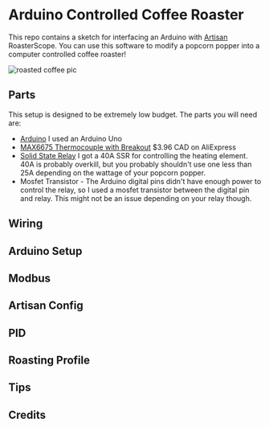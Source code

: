 # Arduino Controlled Coffee Roaster

This repo contains a sketch for interfacing an
Arduino with [Artisan](https://github.com/artisan-roaster-scope/artisan) RoasterScope. You can use this software to modify a popcorn popper into a computer controlled coffee roaster!

![roasted coffee pic](images/20170324_152822.jpg)



## Parts
This setup is designed to be extremely low budget. The parts you will need are:

- [Arduino](https://www.arduino.cc/en/main/arduinoBoardUno) I used an Arduino Uno
- [MAX6675 Thermocouple with Breakout](https://www.aliexpress.com/item/MAX6675-Module-K-Type-Thermocouple-Thermocouple-Sensor-for-Arduino-AL/32278773562.html) $3.96 CAD on AliExpress
- [Solid State Relay](https://www.aliexpress.com/item/FREE-SHIPPING-Industrial-FOTEK-Solid-State-Relay-SSR-40A-with-Protective-Flag-SSR-40DA-40A-DC/2035173599.html) I got a 40A SSR for controlling the heating element. 40A is probably overkill, but you probably shouldn't use one less than 25A depending on the wattage of your popcorn popper.
- Mosfet Transistor - The Arduino digital pins didn't have enough power to control the relay, so I used a mosfet transistor between the digital pin and relay. This might not be an issue depending on your relay though.



## Wiring

## Arduino Setup

## Modbus

## Artisan Config

## PID

## Roasting Profile

## Tips

## Credits
